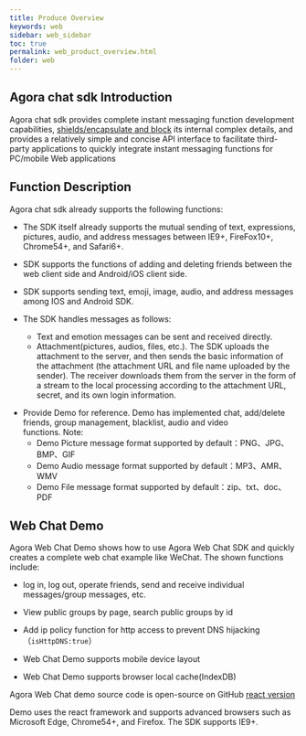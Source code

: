 ```yaml
---
title: Produce Overview
keywords: web
sidebar: web_sidebar
toc: true
permalink: web_product_overview.html
folder: web
---
```

## Agora chat sdk Introduction 

Agora chat sdk provides complete instant messaging function development capabilities, <u>shields/encapsulate and block</u> its internal complex details, and provides a relatively simple and concise API interface to facilitate third-party applications to quickly integrate instant messaging functions for PC/mobile Web applications

## Function Description

Agora chat sdk already supports the following functions: 

-   The SDK itself already supports the mutual sending of text, expressions, pictures, audio, and address messages between IE9+, 
    FireFox10+, Chrome54+, and Safari6+. 

-   SDK supports the functions of adding and deleting friends between the web client side and Android/iOS client side.

-   SDK supports sending text, emoji, image, audio, and address messages among IOS and Android SDK.


-   The SDK handles messages as follows:

    - Text and emotion messages can be sent and received directly. 
    - Attachment(pictures, audios, files, etc.). The SDK uploads the attachment to the server, and then sends the basic information of the attachment (the attachment URL and file name uploaded by the sender). The receiver downloads them from the server in the form of a stream to the local processing according to the attachment URL, secret, and its own login information. 
    
* Provide Demo for reference. Demo has implemented chat, add/delete friends, group management, blacklist, audio and video   
        functions. 
        Note: 
    -  Demo Picture message format supported by default：PNG、JPG、BMP、GIF
    -  Demo Audio message format supported by default：MP3、AMR、WMV
    -  Demo File message format supported by default：zip、txt、doc、PDF

## Web Chat Demo

Agora Web Chat Demo shows how to use Agora Web Chat SDK and quickly creates a complete web chat example like WeChat.
The shown functions include:

-   log in, log out, operate friends, send and receive individual messages/group messages, etc.

-   View public groups by page, search public groups by id 

-   Add ip policy function for http access to prevent DNS hijacking（`isHttpDNS:true`）

-   Web Chat Demo supports mobile device layout 

-   Web Chat Demo supports browser local cache(IndexDB)

Agora Web Chat demo source code is open-source on GitHub [react version](https://github.com/HyphenateInc/Hyphenate-Demo-Web)

Demo uses the react framework and supports advanced browsers such as Microsoft Edge, Chrome54+, and Firefox. 
The SDK supports IE9+. 

